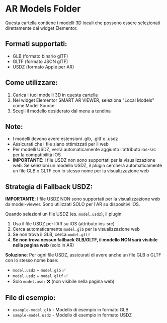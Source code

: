 # AR Models Folder

Questa cartella contiene i modelli 3D locali che possono essere selezionati direttamente dal widget Elementor.

## Formati supportati:
- GLB (formato binario glTF)
- GLTF (formato JSON glTF)
- USDZ (formato Apple per AR)

## Come utilizzare:
1. Carica i tuoi modelli 3D in questa cartella
2. Nel widget Elementor SMART AR VIEWER, seleziona "Local Models" come Model Source
3. Scegli il modello desiderato dal menu a tendina

## Note:
- I modelli devono avere estensioni .glb, .gltf o .usdz
- Assicurati che i file siano ottimizzati per il web
- Per modelli USDZ, verrà automaticamente aggiunto l'attributo ios-src per la compatibilità iOS
- **IMPORTANTE**: I file USDZ non sono supportati per la visualizzazione web. Se selezioni un modello USDZ, il plugin cercherà automaticamente un file GLB o GLTF con lo stesso nome per la visualizzazione web

## Strategia di Fallback USDZ:
**IMPORTANTE**: I file USDZ NON sono supportati per la visualizzazione web da model-viewer. Sono utilizzati SOLO per l'AR su dispositivi iOS.

Quando selezioni un file USDZ (es. `model.usdz`), il plugin:
1. Usa il file USDZ per l'AR su iOS (attributo ios-src)
2. Cerca automaticamente `model.glb` per la visualizzazione web
3. Se non trova il GLB, cerca `model.gltf`
4. **Se non trova nessun fallback GLB/GLTF, il modello NON sarà visibile nella pagina web** (solo in AR)

**Soluzione**: Per ogni file USDZ, assicurati di avere anche un file GLB o GLTF con lo stesso nome base:
- `model.usdz` + `model.glb` ✅
- `model.usdz` + `model.gltf` ✅
- Solo `model.usdz` ❌ (non visibile nella pagina web)

## File di esempio:
- `example-model.glb` - Modello di esempio in formato GLB
- `sample-model.usdz` - Modello di esempio in formato USDZ